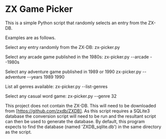 # ZX Game Picker

This is a simple Python script that randomly selects an entry from the ZX-DB.

Examples are as follows.

Select any entry randomly from the ZX-DB:
    zx-picker.py

Select any arcade game published in the 1980s:
    zx-picker.py --arcade --1980s

Select any adventure game published in 1989 or 1990
    zx-picker.py --adventure --years 1989 1990

List all genres available:
    zx-picker.py --list-genres 

Select any casual word game:
    zx-picker.py --genre 32

This project does not contain the ZX-DB. This will need to be downloaded from [https://github.com/zxdb/ZXDB]. As this script requires a SQLite3 database the conversion script will need to be run and the resultant script can then be used to generate the database. By default, this program expects to find the database (named 'ZXDB_sqlite.db') in the same directory as the script.
